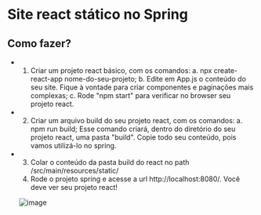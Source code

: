 # Site react stático no Spring
## Como fazer?
- 1) Criar um projeto react básico, com os comandos:
     a. npx create-react-app nome-do-seu-projeto;
     b. Edite em App.js o conteúdo do seu site. Fique à vontade para criar componentes e paginações mais complexas;
     c. Rode "npm start" para verificar no browser seu projeto react.
- 2) Criar um arquivo build do seu projeto react, com os comandos:
     a. npm run build;
     Esse comando criará, dentro do diretório do seu projeto react, uma pasta "build". Copie todo seu conteúdo, pois vamos utilizá-lo no spring.
- 3) Colar o conteúdo da pasta build do react no path /src/main/resources/static/
  4) Rode o projeto spring e acesse a url http://localhost:8080/. Você deve ver seu projeto react!

   ![image](https://github.com/user-attachments/assets/dc6ee403-81dc-4555-86c6-732857b6c053)
